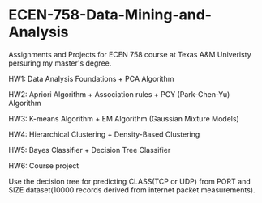 # ECEN-758-Data-Mining-and-Analysis
Assignments and Projects for ECEN 758 course at Texas A&M Univeristy persuring my master's degree.

HW1: Data Analysis Foundations + PCA Algorithm

HW2: Apriori Algorithm + Association rules + PCY (Park-Chen-Yu) Algorithm

HW3: K-means Algorithm + EM Algorithm (Gaussian Mixture Models)

HW4: Hierarchical Clustering + Density-Based Clustering

HW5: Bayes Classifier + Decision Tree Classifier

HW6: Course project
     
   Use the decision tree for predicting CLASS(TCP or UDP) from PORT and SIZE dataset(10000 records derived from internet packet measurements).  

